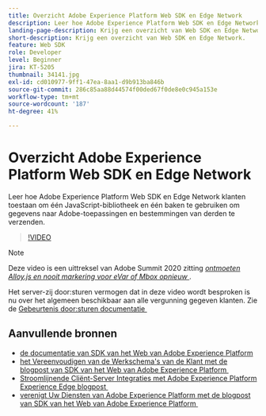 ```yaml
---
title: Overzicht Adobe Experience Platform Web SDK en Edge Network
description: Leer hoe Adobe Experience Platform Web SDK en Edge Network klanten toestaan om één JavaScript-bibliotheek en één baken te gebruiken om gegevens naar Adobe-toepassingen en bestemmingen van derden te verzenden.
landing-page-description: Krijg een overzicht van Web SDK en Edge Network.
short-description: Krijg een overzicht van Web SDK en Edge Network.
feature: Web SDK
role: Developer
level: Beginner
jira: KT-5205
thumbnail: 34141.jpg
exl-id: cd010977-9ff1-47ea-8aa1-d9b913ba846b
source-git-commit: 286c85aa88d44574f00ded67f0de8e0c945a153e
workflow-type: tm+mt
source-wordcount: '187'
ht-degree: 41%

---
```


# Overzicht Adobe Experience Platform Web SDK en Edge Network

Leer hoe Adobe Experience Platform Web SDK en Edge Network klanten toestaan om één JavaScript-bibliotheek en één baken te gebruiken om gegevens naar Adobe-toepassingen en bestemmingen van derden te verzenden.

>[!VIDEO](https://video.tv.adobe.com/v/34141?learn=on&enablevpops)

>[!NOTE]
>
>Deze video is een uittreksel van Adobe Summit 2020 zitting *[ontmoeten Alloy.js en nooit markering voor eVar of Mbox opnieuw &#x200B;](https://business.adobe.com/summit/2020/with-alloy-js-never-tag-for-an-evar-or-mbox-again.html)*.
>
>Het server-zij door:sturen vermogen dat in deze video wordt besproken is nu over het algemeen beschikbaar aan alle vergunning gegeven klanten. Zie de [&#x200B; Gebeurtenis door:sturen documentatie &#x200B;](https://experienceleague.adobe.com/docs/experience-platform/tags/event-forwarding/overview.html?lang=nl-NL)

## Aanvullende bronnen

* [&#x200B; de documentatie van SDK van het Web van Adobe Experience Platform &#x200B;](https://experienceleague.adobe.com/docs/experience-platform/edge/home.html?lang=nl-NL)
* [&#x200B; het Vereenvoudigen van de Werkschema&#39;s van de Klant met de blogpost van SDK van het Web van Adobe Experience Platform &#x200B;](https://medium.com/adobetech/simplifying-customer-workflows-with-adobe-experience-platform-web-sdk-4e54fe134f4a)
* [&#x200B; Stroomlijnende Cliënt-Server Integraties met Adobe Experience Platform Experience Edge blogpost &#x200B;](https://medium.com/adobetech/streamlining-client-server-integrations-with-adobe-experience-platform-experience-edge-1caaef887172)
* [&#x200B; verenigt Uw Diensten van Adobe Experience Platform met de blogpost van SDK van het Web van Adobe Experience Platform &#x200B;](https://medium.com/adobetech/unify-your-adobe-experience-platform-services-with-adobe-experience-platform-web-sdk-75cf6851a9fc)
